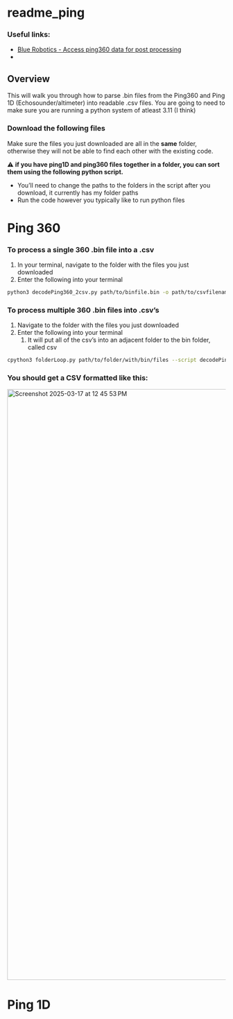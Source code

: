 # readme_ping

### Useful links:
- [Blue Robotics - Access ping360 data for post processing](https://discuss.bluerobotics.com/t/access-ping360-data-for-post-processing-python/10416/2)
- 

## Overview

This will walk you through how to parse .bin files from the Ping360 and Ping 1D (Echosounder/altimeter) into readable .csv files. You are going to need to make sure you are running a python system of atleast 3.11 (I think)

### Download the following files


Make sure the files you just downloaded are all in the **same** folder, otherwise they will not be able to find each other with the existing code.

⚠️ **if you have ping1D and ping360 files together in a folder, you can sort them using the following python script.**

- You’ll need to change the paths to the folders in the script after you download, it currently has my folder paths
- Run the code however you typically like to run python files

# Ping 360
### To process a single 360 .bin file into a .csv

1. In your terminal, navigate to the folder with the files you just downloaded
2. Enter the following into your terminal

```bash
python3 decodePing360_2csv.py path/to/binfile.bin -o path/to/csvfilename.csv
```

### To process multiple 360 .bin files into .csv’s

1. Navigate to the folder with the files you just downloaded
2. Enter the following into your terminal
    1. It will put all of the csv’s into an adjacent folder to the bin folder, called csv

```bash
cpython3 folderLoop.py path/to/folder/with/bin/files --script decodePing360_2csv.py
```

### You should get a CSV formatted like this:
<img width="1361" alt="Screenshot 2025-03-17 at 12 45 53 PM" src="https://github.com/user-attachments/assets/ddce93e7-889d-4001-b0fc-55b41d24e2d4" />


# Ping 1D
